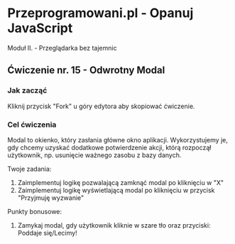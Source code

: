 # Przeprogramowani.pl - Opanuj JavaScript

Moduł II. - Przeglądarka bez tajemnic

## Ćwiczenie nr. 15 - Odwrotny Modal

### Jak zacząć

Kliknij przycisk "Fork" u góry edytora aby skopiować ćwiczenie.

### Cel ćwiczenia

Modal to okienko, który zasłania główne okno aplikacji. Wykorzystujemy je, gdy chcemy uzyskać dodatkowe potwierdzenie akcji, którą rozpoczął użytkownik, np. usunięcie ważnego zasobu z bazy danych. 

Twoje zadania:
1. Zaimplementuj logikę pozwalającą zamknąć modal po kliknięciu w "X"
2. Zaimplementuj logikę wyświetlającą modal po kliknięciu w przycisk "Przyjmuję wyzwanie"

Punkty bonusowe:
1. Zamykaj modal, gdy użytkownik kliknie w szare tło oraz przyciski: Poddaje się/Lecimy!